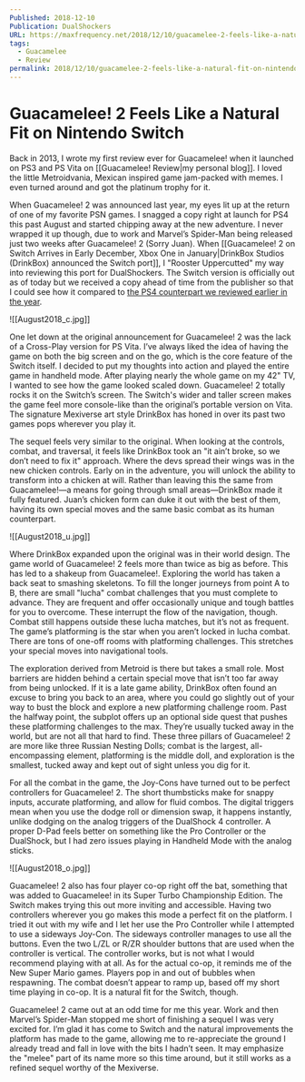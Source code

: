 ```yaml
---
Published: 2018-12-10
Publication: DualShockers
URL: https://maxfrequency.net/2018/12/10/guacamelee-2-feels-like-a-natural-fit-on-nintendo-switch/
tags:
  - Guacamelee
  - Review
permalink: 2018/12/10/guacamelee-2-feels-like-a-natural-fit-on-nintendo-switch/
---
```

# Guacamelee! 2 Feels Like a Natural Fit on Nintendo Switch

Back in 2013, I wrote my first review ever for Guacamelee! when it launched on PS3 and PS Vita on [[Guacamelee! Review|my personal blog]]. I loved the little Metroidvania, Mexican inspired game jam-packed with memes. I even turned around and got the platinum trophy for it. 

When Guacamelee! 2 was announced last year, my eyes lit up at the return of one of my favorite PSN games. I snagged a copy right at launch for PS4 this past August and started chipping away at the new adventure. I never wrapped it up though, due to work and Marvel’s Spider-Man being released just two weeks after Guacamelee! 2 (Sorry Juan). When [[Guacamelee! 2 on Switch Arrives in Early December, Xbox One in January|DrinkBox Studios (DrinkBox) announced the Switch port]], I "Rooster Uppercutted" my way into reviewing this port for DualShockers. The Switch version is officially out as of today but we received a copy ahead of time from the publisher so that I could see how it compared to [the PS4 counterpart we reviewed earlier in the year](https://www.dualshockers.com/guacamelee-2-review-ps4-pc/). 

![[August2018_c.jpg]]

One let down at the original announcement for Guacamelee! 2 was the lack of a Cross-Play version for PS Vita. I’ve always liked the idea of having the game on both the big screen and on the go, which is the core feature of the Switch itself. I decided to put my thoughts into action and played the entire game in handheld mode. After playing nearly the whole game on my 42" TV, I wanted to see how the game looked scaled down. Guacamelee! 2 totally rocks it on the Switch’s screen. The Switch's wider and taller screen makes the game feel more console-like than the original’s portable version on Vita. The signature Mexiverse art style DrinkBox has honed in over its past two games pops wherever you play it.

The sequel feels very similar to the original. When looking at the controls, combat, and traversal, it feels like DrinkBox took an "it ain’t broke, so we don’t need to fix it" approach. Where the devs spread their wings was in the new chicken controls. Early on in the adventure, you will unlock the ability to transform into a chicken at will. Rather than leaving this the same from Guacamelee!—a means for going through small areas—DrinkBox made it fully featured. Juan’s chicken form can duke it out with the best of them, having its own special moves and the same basic combat as its human counterpart. 

![[August2018_u.jpg]]

Where DrinkBox expanded upon the original was in their world design. The game world of Guacamelee! 2 feels more than twice as big as before. This has led to a shakeup from Guacamelee!. Exploring the world has taken a back seat to smashing skeletons. To fill the longer journeys from point A to B, there are small "lucha" combat challenges that you must complete to advance. They are frequent and offer occasionally unique and tough battles for you to overcome. These interrupt the flow of the navigation, though. Combat still happens outside these lucha matches, but it’s not as frequent. The game’s platforming is the star when you aren’t locked in lucha combat. There are tons of one-off rooms with platforming challenges. This stretches your special moves into navigational tools. 

The exploration derived from Metroid is there but takes a small role. Most barriers are hidden behind a certain special move that isn’t too far away from being unlocked. If it is a late game ability, DrinkBox often found an excuse to bring you back to an area, where you could go slightly out of your way to bust the block and explore a new platforming challenge room. Past the halfway point, the subplot offers up an optional side quest that pushes these platforming challenges to the max. They’re usually tucked away in the world, but are not all that hard to find. These three pillars of Guacamelee! 2 are more like three Russian Nesting Dolls; combat is the largest, all-encompassing element, platforming is the middle doll, and exploration is the smallest, tucked away and kept out of sight unless you dig for it.

For all the combat in the game, the Joy-Cons have turned out to be perfect controllers for Guacamelee! 2. The short thumbsticks make for snappy inputs, accurate platforming, and allow for fluid combos. The digital triggers mean when you use the dodge roll or dimension swap, it happens instantly, unlike dodging on the analog triggers of the DualShock 4 controller. A proper D-Pad feels better on something like the Pro Controller or the DualShock, but I had zero issues playing in Handheld Mode with the analog sticks.

![[August2018_o.jpg]]

Guacamelee! 2 also has four player co-op right off the bat, something that was added to Guacamelee! in its Super Turbo Championship Edition. The Switch makes trying this out more inviting and accessible. Having two controllers wherever you go makes this mode a perfect fit on the platform. I tried it out with my wife and I let her use the Pro Controller while I attempted to use a sideways Joy-Con. The sideways controller manages to use all the buttons. Even the two L/ZL or R/ZR shoulder buttons that are used when the controller is vertical. The controller works, but is not what I would recommend playing with at all. As for the actual co-op, it reminds me of the New Super Mario games. Players pop in and out of bubbles when respawning. The combat doesn’t appear to ramp up, based off my short time playing in co-op. It is a natural fit for the Switch, though.

Guacamelee! 2 came out at an odd time for me this year. Work and then Marvel’s Spider-Man stopped me short of finishing a sequel I was very excited for. I’m glad it has come to Switch and the natural improvements the platform has made to the game, allowing me to re-appreciate the ground I already tread and fall in love with the bits I hadn’t seen. It may emphasize the "melee" part of its name more so this time around, but it still works as a refined sequel worthy of the Mexiverse.
